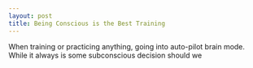 ```yaml
---
layout: post
title: Being Conscious is the Best Training
---
```


When training or practicing anything, going into auto-pilot brain mode. While it always is some subconscious decision should we
